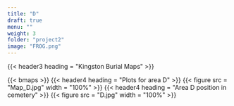 ```yaml
---
title: "D"
draft: true
menu: ""
weight: 3
folder: "project2"
image: "FROG.png"
---
```


{{< header3 heading = "Kingston Burial Maps" >}}

{{< bmaps >}}
{{< header4 heading = "Plots for area D" >}}
{{< figure src = "Map_D.jpg" width = "100%" >}}
{{< header4 heading = "Area D position in cemetery" >}}
{{< figure src = "D.jpg" width = "100%" >}}















